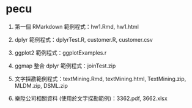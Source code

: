 # pecu

1. 第一個 RMarkdown 範例程式：hw1.Rmd, hw1.html

2. dplyr 範例程式：dplyrTest.R, customer.R, customer.csv

3. ggplot2 範例程式：ggplotExamples.r

4. ggmap 整合 dplyr 範例程式：joinTest.zip

5. 文字探勘範例程式：textMining.Rmd, textMining.html, TextMining.zip, MLDM.zip, DSML.zip

6. 樂陞公司相關資料 (使用於文字探勘範例)：3362.pdf, 3662.xlsx
